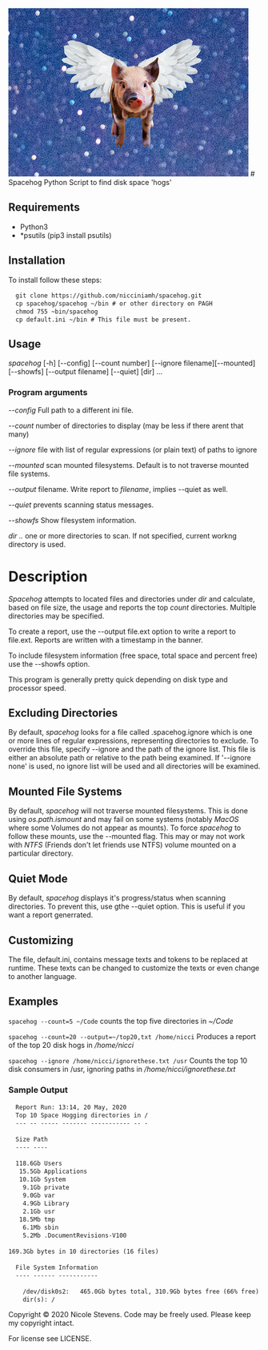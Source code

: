 
<img src="logo.png" style="height: 333; width: 640">
# Spacehog
Python Script to find disk space 'hogs'

## Requirements
* Python3
* *psutils (pip3 install psutils)


## Installation
To install follow these steps:

      git clone https://github.com/nicciniamh/spacehog.git
      cp spacehog/spacehog ~/bin # or other directory on PAGH
      chmod 755 ~bin/spacehog
      cp default.ini ~/bin # This file must be present. 

## Usage

 *spacehog* [-h] [--config] [--count number] [--ignore filename][--mounted] [--showfs] [--output filename] [--quiet] [dir] ... 
 
### Program arguments

*--config* Full path to a different ini file.

*--count*  number of directories to display (may be less if there arent that many)

*--ignore* file with list of regular expressions (or plain text) of paths to ignore
 		
*--mounted* scan mounted filesystems. Default is to not traverse mounted file systems.

*--output* filename. Write report to *filename*, implies --quiet as well.

*--quiet* prevents scanning status messages.

*--showfs* Show filesystem information. 

*dir ..* one or more directories to scan. If not specified, current workng directory is used.

# Description
*Spacehog* attempts to located files and directories under *dir* and calculate, based on file size, the usage and reports the top *count* directories. Multiple directories may be specified.

To create a report, use the --output file.ext option to write a report to file.ext. Reports are written with a timestamp in the banner.

To include filesystem information (free space, total space and percent free) use the --showfs option.  

This program is generally pretty quick depending on disk type and processor speed. 

## Excluding Directories
By default, *spacehog* looks for a file called .spacehog.ignore which is one or more lines of regular expressions, representing directories to exclude. To override this file, specify --ignore and the path of the ignore list. This file is either an absolute path or relative to the path being examined. If '--ignore none' is used, no ignore list will be used and all directories will be examined.

## Mounted File Systems
By default, *spacehog* will not traverse mounted filesystems. This is done using *os.path.ismount* and may fail on some systems (notably *MacOS* where some Volumes do not appear as mounts). To force *spacehog* to follow these mounts, use the --mounted flag. This may or may not work with *NTFS* (Friends don't let friends use NTFS) volume mounted on a particular directory. 

## Quiet Mode
By default, *spacehog* displays it's progress/status when scanning directories. To prevent this, use gthe --quiet option. This is useful if you want a report generrated. 

## Customizing
The file, default.ini, contains message texts and tokens to be replaced at runtime. These texts can be changed to customize the texts or even change to another language.


## Examples
`spacehog --count=5 ~/Code` counts the top five directories in *~/Code*

`spacehog --count=20 --output=~/top20,txt /home/nicci` Produces a report of the top 20 disk hogs in */home/nicci*

`spacehog --ignore /home/nicci/ignorethese.txt /usr` Counts the top 10 disk consumers in /usr, ignoring paths in */home/nicci/ignorethese.txt*



### Sample Output

      Report Run: 13:14, 20 May, 2020
      Top 10 Space Hogging directories in /
      --- -- ----- ------- ----------- -- -

      Size Path
      ---- ----

      118.6Gb Users
       15.5Gb Applications
       10.1Gb System
        9.1Gb private
        9.0Gb var
        4.9Gb Library
        2.1Gb usr
       18.5Mb tmp
        6.1Mb sbin
        5.2Mb .DocumentRevisions-V100

	169.3Gb bytes in 10 directories (16 files)

      File System Information
      ---- ------ -----------

      	/dev/disk0s2:	465.0Gb bytes total, 310.9Gb bytes free (66% free)
		dir(s): /

Copyright &copy; 2020 Nicole Stevens. Code may be freely used. Please keep my copyright intact. 

For license see LICENSE. 
